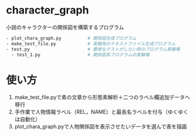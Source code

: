# character_graph
小説のキャラクターの関係図を構築するプログラム
```sh
- plot_chara_graph.py          # 関係図生成プログラム
- make_test_file.py            # 実験用のテキストファイル生成プログラム
- test.py                      # 簡単なテストがしたい時のプログラム実験場
  - test_1.py                  # 関係図系プログラムの実験場
```

# 使い方
1. make_test_file.pyで素の文章から形態素解析＋二つのラベル欄追加データへ移行
2. 手作業で人物情報ラベル（REL，NAME）と最長名ラベルを付与（ゆくゆくは自動化）
3. plot_chara_graph.pyで人物関係図を表示させたいデータを選んで表を描画
